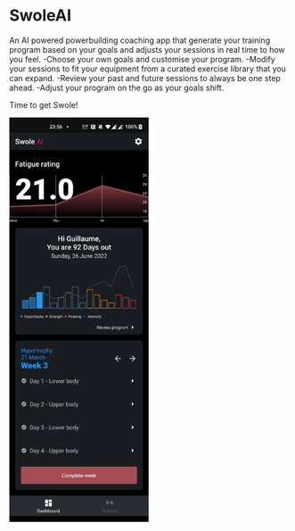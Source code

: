 # SwoleAI

An AI powered powerbuilding coaching app that generate your training program based on your goals and
adjusts your sessions in real time to how you feel. -Choose your own goals and customise your
program. -Modify your sessions to fit your equipment from a curated exercise library that you can
expand. -Review your past and future sessions to always be one step ahead. -Adjust your program on
the go as your goals shift.

Time to get Swole!

<img src="readme/dashboard.jpeg" alt="Dashboard image" width="250" />